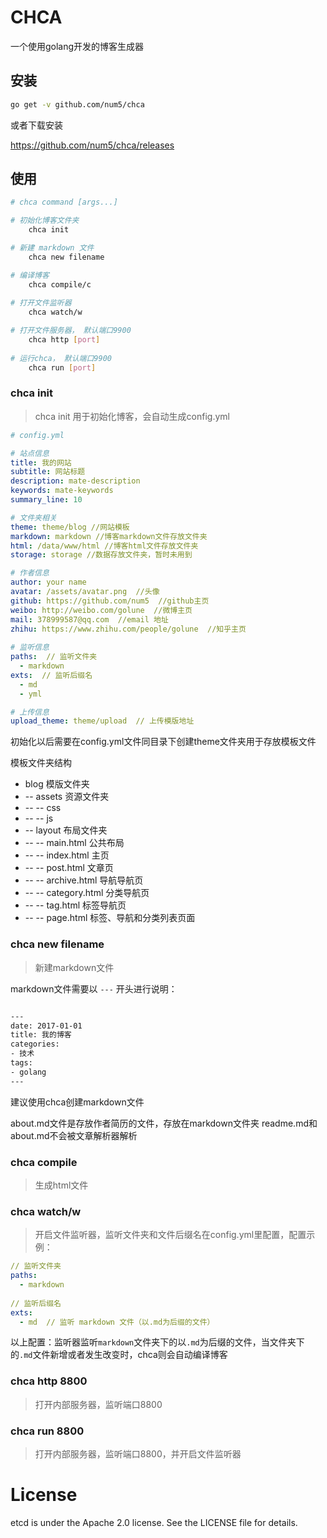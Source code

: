 # CHCA
一个使用golang开发的博客生成器

## 安装
```bash
go get -v github.com/num5/chca
```

或者下载安装

https://github.com/num5/chca/releases

## 使用

```bash
# chca command [args...]

# 初始化博客文件夹
    chca init

# 新建 markdown 文件
    chca new filename

# 编译博客
    chca compile/c
    
# 打开文件监听器
    chca watch/w

# 打开文件服务器， 默认端口9900
    chca http [port]
    
# 运行chca， 默认端口9900
    chca run [port]
```

### chca init
> chca init 用于初始化博客，会自动生成config.yml

```yml
# config.yml

# 站点信息
title: 我的网站
subtitle: 网站标题
description: mate-description
keywords: mate-keywords
summary_line: 10

# 文件夹相关
theme: theme/blog //网站模板
markdown: markdown //博客markdown文件存放文件夹
html: /data/www/html //博客html文件存放文件夹
storage: storage //数据存放文件夹，暂时未用到

# 作者信息
author: your name
avatar: /assets/avatar.png  //头像
github: https://github.com/num5  //github主页
weibo: http://weibo.com/golune  //微博主页
mail: 378999587@qq.com  //email 地址
zhihu: https://www.zhihu.com/people/golune  //知乎主页
 
# 监听信息
paths:  // 监听文件夹
  - markdown
exts:  // 监听后缀名
  - md
  - yml

# 上传信息
upload_theme: theme/upload  // 上传模版地址

```
初始化以后需要在config.yml文件同目录下创建theme文件夹用于存放模板文件

模板文件夹结构
- blog  模版文件夹
- -- assets  资源文件夹
- -- -- css
- -- -- js
- -- layout  布局文件夹
- -- -- main.html  公共布局
- -- -- index.html  主页
- -- -- post.html   文章页
- -- -- archive.html 导航导航页
- -- -- category.html 分类导航页
- -- -- tag.html 标签导航页
- -- -- page.html    标签、导航和分类列表页面


### chca new filename

> 新建markdown文件

markdown文件需要以 `---` 开头进行说明：

```bash

---
date: 2017-01-01
title: 我的博客
categories:
- 技术
tags:
- golang
---
```
建议使用chca创建markdown文件

about.md文件是存放作者简历的文件，存放在markdown文件夹
readme.md和about.md不会被文章解析器解析

### chca compile

> 生成html文件

### chca watch/w

> 开启文件监听器，监听文件夹和文件后缀名在config.yml里配置，配置示例：
  
  ```yml
  // 监听文件夹
  paths:
    - markdown
   
  // 监听后缀名
  exts:
    - md  // 监听 markdown 文件（以.md为后缀的文件）
  ```
  以上配置：监听器监听`markdown`文件夹下的以`.md`为后缀的文件，当文件夹下的`.md`文件新增或者发生改变时，chca则会自动编译博客

### chca http 8800

> 打开内部服务器，监听端口8800

### chca run 8800

> 打开内部服务器，监听端口8800，并开启文件监听器

# License

etcd is under the Apache 2.0 license. See the LICENSE file for details.


